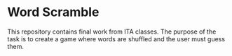 # Word Scramble
This repository contains final work from ITA classes. The purpose of the task is to create a game where words are shuffled and the user must guess them.
